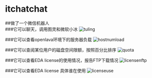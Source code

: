 # itchatchat


##做了一个微信机器人  
###它可以聊天，调用图灵和微软小冰
![tuling](img/IMG_tuling.jpg "tuling")

###它可以查看openlava环境下的服务器负载
![hostnumload](img/IMG_hostnumload.PNG "hostnumload")

###它可以查阅某位用户的磁盘空间限额，按照百分比排序
![quota](img/IMG_quota.PNG "quota")

###它可以查看EDA license的使用情况，报告FTP下载情况
![licensenftp](img/IMG_licensenftp.PNG "licensenftp")

###它可以查看EDA license 具体谁在使用
![licenseuse](img/IMG_licenseuse.PNG "licenseuse")







